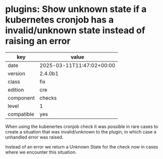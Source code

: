 [//]: # (werk v2)
# plugins: Show unknown state if a kubernetes cronjob has a invalid/unknown state instead of raising an error

key        | value
---------- | ---
date       | 2025-03-11T11:47:02+00:00
version    | 2.4.0b1
class      | fix
edition    | cre
component  | checks
level      | 1
compatible | yes

When using the kubenertes cronjob check it was possible in rare cases to create a situation that was invalid/unknown to the plugin, in which case a unhandled error was raised.

Instead of an error we return a Unknown State for the check now in cases where we encounter this situation.
